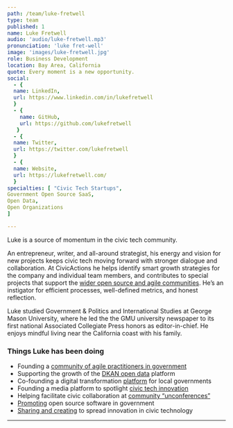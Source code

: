 ```yaml
---
path: /team/luke-fretwell
type: team
published: 1
name: Luke Fretwell
audio: 'audio/luke-fretwell.mp3'
pronunciation: 'luke fret-well'
image: 'images/luke-fretwell.jpg'
role: Business Development
location: Bay Area, California
quote: Every moment is a new opportunity.
social: 
  - {
  name: LinkedIn,
  url: https://www.linkedin.com/in/lukefretwell
  }
  - {
    name: GitHub,
    url: https://github.com/lukefretwell
   }
  - {
  name: Twitter,
  url: https://twitter.com/lukefretwell
  }
  - {
  name: Website,
  url: https://lukefretwell.com/
  }
specialties: [ "Civic Tech Startups",
Government Open Source SaaS,
Open Data,
Open Organizations
]

---
```

Luke is a source of momentum in the civic tech community. 

An entrepreneur, writer, and all-around strategist, his energy and vision for new projects keeps civic tech moving forward with stronger dialogue and collaboration. At CivicActions he helps identify smart growth strategies for the company and individual team members, and contributes to special projects that support the [wider open source and agile communities](https://civicactions.com/communities/). He’s an instigator for efficient processes, well-defined metrics, and honest reflection.

Luke studied Government & Politics and International Studies at George Mason University, where he led the the GMU university newspaper to its first national Associated Collegiate Press honors as editor-in-chief. He enjoys mindful living near the California coast with his family.




### Things Luke has been doing
* Founding a [community of agile practitioners in government](https://www.agilegovleaders.org/)
* Supporting the growth of the [DKAN open data](https://getdkan.org/about/) platform
* Co-founding a digital transformation [platform](https://proudcity.com/) for local governments
* Founding a media platform to spotlight [civic tech innovation](https://govfresh.com/)
* Helping facilitate civic collaboration at [community “unconferences”](http://citycamp.com/)
* [Promoting](http://opensourceforamerica.org/) open source software in government
* [Sharing and creating](http://lukefretwell.com/) to spread innovation in civic technology


-------------------------------

